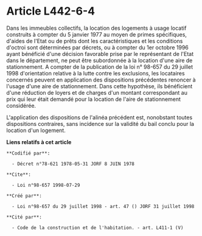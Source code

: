 # Article L442-6-4

Dans les immeubles collectifs, la location des logements à usage locatif construits à compter du 5 janvier 1977 au moyen de
primes spécifiques, d'aides de l'Etat ou de prêts dont les caractéristiques et les conditions d'octroi sont déterminées par
décrets, ou à compter du 1er octobre 1996 ayant bénéficié d'une décision favorable prise par le représentant de l'Etat dans
le département, ne peut être subordonnée à la location d'une aire de stationnement. A compter de la publication de la loi n°
98-657 du 29 juillet 1998 d'orientation relative à la lutte contre les exclusions, les locataires concernés peuvent en
application des dispositions précédentes renoncer à l'usage d'une aire de stationnement. Dans cette hypothèse, ils
bénéficient d'une réduction de loyers et de charges d'un montant correspondant au prix qui leur était demandé pour la
location de l'aire de stationnement considérée.

L'application des dispositions de l'alinéa précédent est, nonobstant toutes dispositions contraires, sans incidence sur la
validité du bail conclu pour la location d'un logement.

**Liens relatifs à cet article**

	**Codifié par**:

	  - Décret n°78-621 1978-05-31 JORF 8 JUIN 1978

	**Cite**:

	  - Loi n°98-657 1998-07-29

	**Créé par**:

	  - Loi n°98-657 du 29 juillet 1998 - art. 47 () JORF 31 juillet 1998

	**Cité par**:

	  - Code de la construction et de l'habitation. - art. L411-1 (V)
